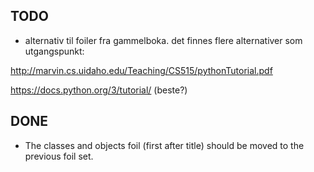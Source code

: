 TODO
----

* alternativ til foiler fra gammelboka. det finnes flere alternativer som utgangspunkt: 

http://marvin.cs.uidaho.edu/Teaching/CS515/pythonTutorial.pdf

https://docs.python.org/3/tutorial/  (beste?)

DONE
-----
* The classes and objects foil (first after title) should be moved to the previous foil set. 
